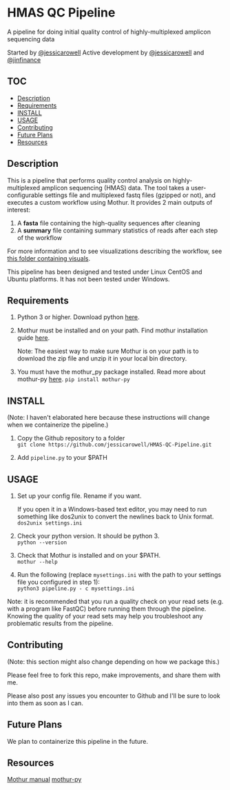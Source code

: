 # HMAS QC Pipeline

A pipeline for doing initial quality control of highly-multiplexed amplicon sequencing data

Started by [@jessicarowell](https://github.com/jessicarowell)
Active development by [@jessicarowell](https://github.com/jessicarowell) and [@jinfinance](https://github.com/jinfinance)

## TOC
* [Description](#description)
* [Requirements](#requirements)
* [INSTALL](#install)
* [USAGE](#usage)
* [Contributing](#contributing)
* [Future Plans](#future-plans)
* [Resources](#resources)

## Description

This is a pipeline that performs quality control analysis on highly-multiplexed amplicon sequencing (HMAS) data.
The tool takes a user-configurable settings file and multiplexed fastq files (gzipped or not), and executes a custom workflow using Mothur.
It provides 2 main outputs of interest: 

1. A **fasta** file containing the high-quality sequences after cleaning
2. A **summary** file containing summary statistics of reads after each step of the workflow

For more information and to see visualizations describing the workflow, see [this folder containing visuals](https://github.com/jessicarowell/HMAS-QC-Pipeline/tree/master/visuals).

This pipeline has been designed and tested under Linux CentOS and Ubuntu platforms.  It has not been tested under Windows.

## Requirements

1. Python 3 or higher. Download python [here](https://www.python.org/downloads/). 

2. Mothur must be installed and on your path. Find mothur installation guide [here](https://mothur.org/wiki/installation/).  

	Note: The easiest way to make sure Mothur is on your path is to download the zip file and unzip it in your local bin directory. 

3. You must have the mothur_py package installed.  Read more about mothur-py [here](https://pypi.org/project/mothur-py/).
	`pip install mothur-py`



## INSTALL

(Note: I haven't elaborated here because these instructions will change when we containerize the pipeline.)

1. Copy the Github repository to a folder  
`git clone https://github.com/jessicarowell/HMAS-QC-Pipeline.git` 

2. Add `pipeline.py` to your $PATH


## USAGE

1. Set up your config file. Rename if you want.

	If you open it in a Windows-based text editor, you may need to run something like dos2unix to convert the newlines back to Unix format.
	`dos2unix settings.ini`

2. Check your python version. It should be python 3.  
`python --version`

3. Check that Mothur is installed and on your $PATH.  
`mothur --help`

4. Run the following (replace `mysettings.ini` with the path to your settings file you configured in step 1):  
`python3 pipeline.py - c mysettings.ini`  

Note: it is recommended that you run a quality check on your read sets (e.g. with a program like FastQC) before running them through the pipeline.  Knowing the quality of your read sets may help you troubleshoot any problematic results from the pipeline.

## Contributing

(Note: this section might also change depending on how we package this.)

Please feel free to fork this repo, make improvements, and share them with me.

Please also post any issues you encounter to Github and I'll be sure to look into them as soon as I can.


## Future Plans

We plan to containerize this pipeline in the future.

## Resources

[Mothur manual](https://mothur.org/wiki/mothur_manual/)
[mothur-py](https://pypi.org/project/mothur-py/)
